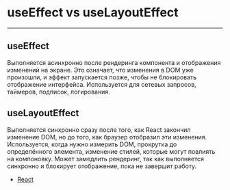 # useEffect vs useLayoutEffect

---

## useEffect

Выполняется асинхронно после рендеринга компонента и отображения изменений на экране. Это означает, что изменения в DOM уже произошли, и эффект запускается позже, чтобы не блокировать отображение интерфейса. Используется для сетевых запросов, таймеров, подписок, логирования.

## useLayoutEffect

Выполняется синхронно сразу после того, как React закончил изменение DOM, но до того, как браузер отобразил эти изменения. Используется, когда нужно измерить DOM, прокрутка до определённого элемента, изменение стилей, которые могут повлиять на компоновку. Может замедлить рендеринг, так как выполняется синхронно и блокирует отображение, пока не завершит работу.

- [React](./react.md)
